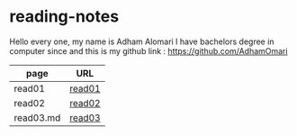 # reading-notes


 Hello every one, my name is Adham Alomari 
  I have bachelors degree in computer since and this is 
  my github link : https://github.com/AdhamOmari

| page  | URL |
| --- | --- |
|read01| [read01](read01.md) |
|read02|[read02](read02.md) |
|read03.md|[read03](read03.md)|

